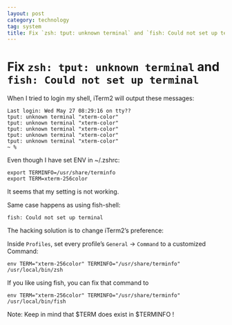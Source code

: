 ```yaml
---
layout: post
category: technology
tag: system
title: Fix `zsh: tput: unknown terminal` and `fish: Could not set up terminal`
---
```


# Fix `zsh: tput: unknown terminal` and `fish: Could not set up terminal`

When I tried to login my shell, iTerm2 will output these messages:

```
Last login: Wed May 27 08:29:16 on tty??
tput: unknown terminal "xterm-color"
tput: unknown terminal "xterm-color"
tput: unknown terminal "xterm-color"
tput: unknown terminal "xterm-color"
tput: unknown terminal "xterm-color"
~ %
```

Even though I have set ENV in ~/.zshrc:

```
export TERMINFO=/usr/share/terminfo
export TERM=xterm-256color
```

It seems that my setting is not working.

Same case happens as using fish-shell:

```
fish: Could not set up terminal
```

The hacking solution is to change iTerm2’s preference:

Inside `Profiles`, set every profile’s `General` -> `Command` to a
customized Command:

```
env TERM="xterm-256color" TERMINFO="/usr/share/terminfo" /usr/local/bin/zsh
```

If you like using fish, you can fix that command to

```
env TERM="xterm-256color" TERMINFO="/usr/share/terminfo" /usr/local/bin/fish
```

Note: Keep in mind that $TERM does exist in $TERMINFO !
